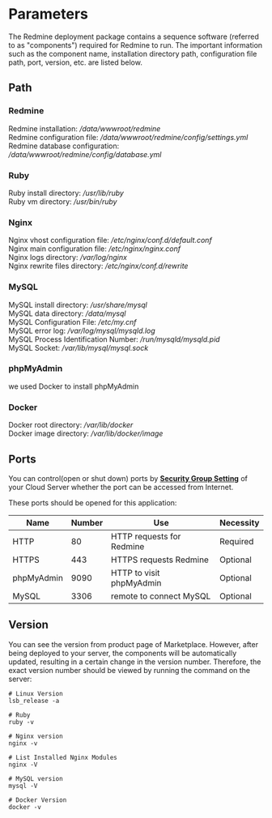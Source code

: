 # Parameters

The Redmine deployment package contains a sequence software (referred to as "components") required for Redmine to run. The important information such as the component name, installation directory path, configuration file path, port, version, etc. are listed below.

## Path

### Redmine

Redmine installation: */data/wwwroot/redmine*  
Redmine configuration file: */data/wwwroot/redmine/config/settings.yml*  
Redmine database configuration: */data/wwwroot/redmine/config/database.yml*

### Ruby

Ruby install directory: */usr/lib/ruby*  
Ruby vm directory: */usr/bin/ruby*  

### Nginx

Nginx vhost configuration file: */etc/nginx/conf.d/default.conf*  
Nginx main configuration file: */etc/nginx/nginx.conf*  
Nginx logs directory: */var/log/nginx*  
Nginx rewrite files directory: */etc/nginx/conf.d/rewrite*

### MySQL

MySQL install directory: */usr/share/mysql*  
MySQL data directory: */data/mysql*  
MySQL Configuration File: */etc/my.cnf*  
MySQL error log: */var/log/mysql/mysqld.log*  
MySQL Process Identification Number: */run/mysqld/mysqld.pid*  
MySQL Socket: */var/lib/mysql/mysql.sock*  

### phpMyAdmin

we used Docker to install phpMyAdmin  

### Docker

Docker root directory: */var/lib/docker*  
Docker image directory: */var/lib/docker/image*   

## Ports

You can control(open or shut down) ports by **[Security Group Setting](https://support.websoft9.com/docs/faq/zh/tech-instance.html)** of your Cloud Server whether the port can be accessed from Internet.

These ports should be opened for this application:

| Name | Number | Use |  Necessity |
| --- | --- | --- | --- |
| HTTP | 80 | HTTP requests for Redmine | Required |
| HTTPS | 443 | HTTPS requests Redmine | Optional |
| phpMyAdmin | 9090 | HTTP to visit phpMyAdmin | Optional |
| MySQL | 3306 | remote to connect MySQL | Optional |

## Version

You can see the version from product page of Marketplace. However, after being deployed to your server, the components will be automatically updated, resulting in a certain change in the version number. Therefore, the exact version number should be viewed by running the command on the server:

```shell
# Linux Version
lsb_release -a

# Ruby
ruby -v

# Nginx version
nginx -v

# List Installed Nginx Modules
nginx -V

# MySQL version
mysql -V

# Docker Version
docker -v
```